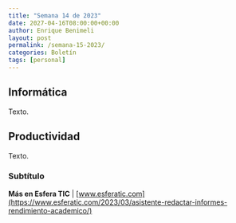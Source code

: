 ```yaml
---
title: "Semana 14 de 2023"
date: 2027-04-16T08:00:00+00:00
author: Enrique Benimeli
layout: post
permalink: /semana-15-2023/
categories: Boletín
tags: [personal]
---
```


## Informática

Texto.

## Productividad

Texto.

### Subtítulo

**Más en Esfera TIC** \| [www.esferatic.com](https://www.esferatic.com/2023/03/asistente-redactar-informes-rendimiento-academico/)